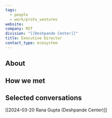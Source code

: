 ```yaml
---
tags:
  - people
  - work/proto_ventures
website: 
company: MIT
division: "[[Deshpande Center]]"
title: Executive Director
contact_type: ecosystem
---
```

## About


## How we met


## Selected conversations
[[2024-03-20 Rana Gupta (Deshpande Center)]]